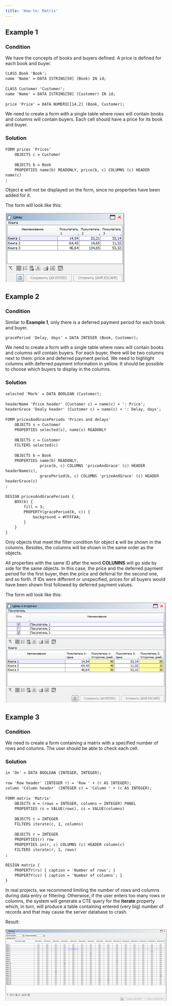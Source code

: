 ```yaml
---
title: 'How-to: Matrix'
---
```


## Example 1

### Condition

We have the concepts of books and buyers defined. A price is defined for each book and buyer.

```lsf
CLASS Book 'Book';
name 'Name' = DATA ISTRING[50] (Book) IN id;

CLASS Customer 'Customer';
name 'Name' = DATA ISTRING[50] (Customer) IN id;

price 'Price' = DATA NUMERIC[14,2] (Book, Customer);
```

We need to create a form with a single table where rows will contain books and columns will contain buyers. Each cell should have a price for its book and buyer.

### Solution

```lsf
FORM prices 'Prices'
    OBJECTS c = Customer

    OBJECTS b = Book
    PROPERTIES name(b) READONLY, price(b, c) COLUMNS (c) HEADER name(c)
;
```

Object **c** will not be displayed on the form, since no properties have been added for it.

The form will look like this:

![](attachments/46367544/46367547.png)

## Example 2

### Condition

Similar to **Example 1**, only there is a deferred payment period for each book and buyer.

```lsf
gracePeriod 'Delay, days' = DATA INTEGER (Book, Customer);
```

We need to create a form with a single table where rows will contain books and columns will contain buyers. For each buyer, there will be two columns next to them: price and deferred payment period. We need to highlight columns with deferred payment information in yellow. It should be possible to choose which buyers to display in the columns.

### Solution

```lsf
selected 'Mark' = DATA BOOLEAN (Customer);

headerName 'Price header' (Customer c) = name(c) + ': Price';
headerGrace 'Dealy header' (Customer c) = name(c) + ': Delay, days';

FORM pricesAndGracePeriods 'Prices and delays'
    OBJECTS s = Customer
    PROPERTIES selected(s), name(s) READONLY

    OBJECTS c = Customer
    FILTERS selected(c)

    OBJECTS b = Book
    PROPERTIES name(b) READONLY,
               price(b, c) COLUMNS 'priceAndGrace' (c) HEADER headerName(c),
               gracePeriod(b, c) COLUMNS 'priceAndGrace' (c) HEADER headerGrace(c)
;

DESIGN pricesAndGracePeriods {
    BOX(b) {
        fill = 3;
        PROPERTY(gracePeriod(b, c)) {
            background = #FFFFAA;
        }
    }
}
```

Only objects that meet the filter condition for object **c** will be shown in the columns. Besides, the columns will be shown in the same order as the objects.

All properties with the same ID after the word **COLUMNS** will go side by side for the same objects. In this case, the price and the deferred payment period for the first buyer, then the price and deferral for the second one, and so forth. If IDs were different or unspecified, prices for all buyers would have been shown first followed by deferred payment values.

The form will look like this:

![](attachments/46367544/46367551.png)

## Example 3

### Condition

We need to create a form containing a matrix with a specified number of rows and columns. The user should be able to check each cell.

### Solution

```lsf
in 'On' = DATA BOOLEAN (INTEGER, INTEGER);

row 'Row header' (INTEGER r) = 'Row ' + (r AS INTEGER);
column 'Column header' (INTEGER c) = 'Column ' + (c AS INTEGER);

FORM matrix 'Matrix'
    OBJECTS m = (rows = INTEGER, columns = INTEGER) PANEL
    PROPERTIES rs = VALUE(rows), cs = VALUE(columns)

    OBJECTS c = INTEGER
    FILTERS iterate(c, 1, columns)

    OBJECTS r = INTEGER
    PROPERTIES(r) row
    PROPERTIES in(r, c) COLUMNS (c) HEADER column(c)
    FILTERS iterate(r, 1, rows)
;

DESIGN matrix {
    PROPERTY(rs) { caption = 'Number of rows'; }
    PROPERTY(cs) { caption = 'Number of columns'; }
}
```

In real projects, we recommend limiting the number of rows and columns during data entry or filtering. Otherwise, if the user enters too many rows or columns, the system will generate a CTE query for the **iterate** property which, in turn, will produce a table containing entered (very big) number of records and that may cause the server database to crash.

Result:

![](attachments/46367544/46367557.png)
